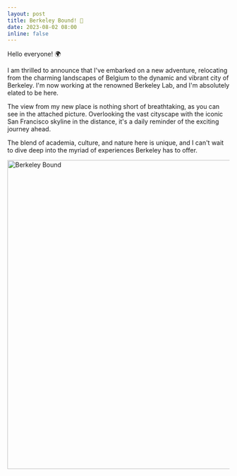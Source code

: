 ```yaml
---
layout: post
title: Berkeley Bound! 🌁
date: 2023-08-02 08:00
inline: false
---
```


Hello everyone! 🌍

I am thrilled to announce that I've embarked on a new adventure, relocating from the charming landscapes of Belgium to the dynamic and vibrant city of Berkeley. I'm now working at the renowned Berkeley Lab, and I'm absolutely elated to be here.

The view from my new place is nothing short of breathtaking, as you can see in the attached picture. Overlooking the vast cityscape with the iconic San Francisco skyline in the distance, it's a daily reminder of the exciting journey ahead.

The blend of academia, culture, and nature here is unique, and I can't wait to dive deep into the myriad of experiences Berkeley has to offer.


[//]: # (Include a picture of the PhD defense here)
<img src="/assets/img/posts/berk_pano.jpeg" alt="Berkeley Bound" width="700"/>


